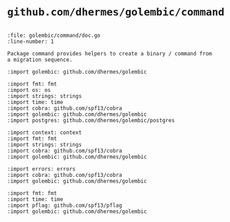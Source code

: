# `github.com/dhermes/golembic/command`

<!-- Exported members from `doc.go` -->

```{go:file} golembic/command/doc.go

```

```{go:package} github.com/dhermes/golembic/command
:file: golembic/command/doc.go
:line-number: 1

Package command provides helpers to create a binary / command from
a migration sequence.
```

<!-- Exported members from `interfaces.go` -->

```{go:file} golembic/command/interfaces.go
:import golembic: github.com/dhermes/golembic
```

<!-- Exported members from `postgres.go` -->

```{go:file} golembic/command/postgres.go
:import fmt: fmt
:import os: os
:import strings: strings
:import time: time
:import cobra: github.com/spf13/cobra
:import golembic: github.com/dhermes/golembic
:import postgres: github.com/dhermes/golembic/postgres
```

<!-- Exported members from `provider.go` -->

```{go:file} golembic/command/provider.go
:import context: context
:import fmt: fmt
:import strings: strings
:import cobra: github.com/spf13/cobra
:import golembic: github.com/dhermes/golembic
```

<!-- Exported members from `root.go` -->

```{go:file} golembic/command/root.go
:import errors: errors
:import cobra: github.com/spf13/cobra
:import golembic: github.com/dhermes/golembic
```

<!-- Exported members from `value.go` -->

```{go:file} golembic/command/value.go
:import fmt: fmt
:import time: time
:import pflag: github.com/spf13/pflag
:import golembic: github.com/dhermes/golembic
```
